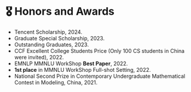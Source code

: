 <!--
 * @Author: Qiguang Chen
 * @LastEditors: Qiguang Chen
 * @Date: 2023-10-10 21:30:10
 * @LastEditTime: 2024-05-26 22:36:12
 * @Description: 
 * 
-->
<span class='anchor' id='honors-and-awards'></span>
# 🎖️ Honors and Awards
- Tencent Scholarship, 2024.
- Graduate Special Scholarship, 2023.
- Outstanding Graduates, 2023.
- CCF Excellent College Students Price (Only 100 CS students in China were invited), 2022.
- EMNLP MMNLU WorkShop **Best Paper**, 2022.
- **1st place** in MMNLU WorkShop Full-shot Setting, 2022.
- National Second Prize in Contemporary Undergraduate Mathematical Contest in Modeling, China, 2021.